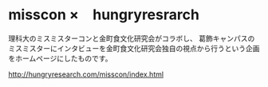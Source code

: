 # misscon ×　hungryresrarch

理科大のミスミスターコンと金町食文化研究会がコラボし、
葛飾キャンパスのミスミスターにインタビューを金町食文化研究会独自の視点から行うという企画をホームページにしたものです。

http://hungryresearch.com/misscon/index.html
